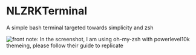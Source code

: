 # NLZRKTerminal
A simple bash terminal targeted towards simplicity and zsh

![front](https://user-images.githubusercontent.com/89377971/215706184-71b23505-4c94-4927-8253-bbe54add7bfc.png)
note: In the screenshot, I am using oh-my-zsh with powerlevel10k themeing, please follow their guide to replicate 
